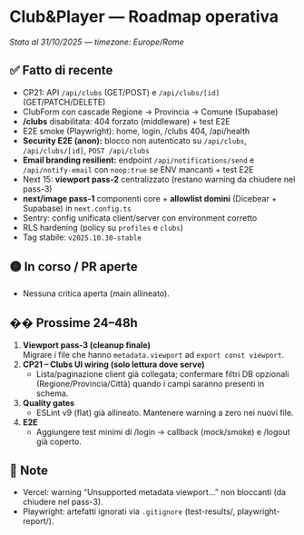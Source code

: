 # Club&Player — Roadmap operativa
_Stato al 31/10/2025 — timezone: Europe/Rome_

## ✅ Fatto di recente
- CP21: API `/api/clubs` (GET/POST) e `/api/clubs/[id]` (GET/PATCH/DELETE)
- ClubForm con cascade Regione → Provincia → Comune (Supabase)
- **/clubs** disabilitata: 404 forzato (middleware) + test E2E
- E2E smoke (Playwright): home, login, /clubs 404, /api/health
- **Security E2E (anon):** blocco non autenticato su `/api/clubs`, `/api/clubs/[id]`, `POST /api/clubs`
- **Email branding resilient:** endpoint `/api/notifications/send` e `/api/notify-email` con `noop:true` se ENV mancanti + test E2E
- Next 15: **viewport pass-2** centralizzato (restano warning da chiudere nel pass-3)
- **next/image pass-1** componenti core + **allowlist domini** (Dicebear + Supabase) in `next.config.ts`
- Sentry: config unificata client/server con environment corretto
- RLS hardening (policy su `profiles` e `clubs`)
- Tag stabile: `v2025.10.30-stable`

## 🟡 In corso / PR aperte
- Nessuna critica aperta (main allineato).

## �� Prossime 24–48h
1) **Viewport pass-3 (cleanup finale)**  
   Migrare i file che hanno `metadata.viewport` ad `export const viewport`.
2) **CP21 – Clubs UI wiring (solo lettura dove serve)**  
   - Lista/paginazione client già collegata; confermare filtri DB opzionali (Regione/Provincia/Città) quando i campi saranno presenti in schema.
3) **Quality gates**  
   - ESLint v9 (flat) già allineato. Mantenere warning a zero nei nuovi file.
4) **E2E**  
   - Aggiungere test minimi di /login → callback (mock/smoke) e /logout già coperto.

## 📌 Note
- Vercel: warning “Unsupported metadata viewport…” non bloccanti (da chiudere nel pass-3).
- Playwright: artefatti ignorati via `.gitignore` (test-results/, playwright-report/).
